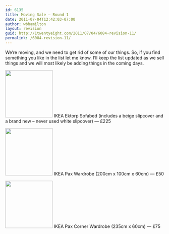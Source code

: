 ```yaml
---
id: 6135
title: Moving Sale — Round 1
date: 2011-07-04T12:42:03-07:00
author: wbhamilton
layout: revision
guid: http://1twentyeight.com/2011/07/04/6084-revision-11/
permalink: /6084-revision-11/
---
```

We&#8217;re moving, and we need to get rid of some of our things. So, if you find something you like in the list let me know. I&#8217;ll keep the list updated as we sell things and we will most likely be adding things in the coming days.

[<img class="alignleft size-thumbnail wp-image-6127" title="DSCN2393" src="http://1twentyeight.com/wp-content/uploads/2011/07/DSCN2393-150x150.jpg" alt="" width="150" height="150" />](http://1twentyeight.com/wp-content/uploads/2011/07/DSCN2393.jpg) IKEA Ektorp Sofabed (includes a beige slipcover and a brand new &#8211; never used white slipcover) — £225

[<img src="http://1twentyeight.com/wp-content/uploads/2011/07/DSCN2389-150x150.jpg" alt="" title="DSCN2389" width="150" height="150" class="alignleft size-thumbnail wp-image-6123" />](http://1twentyeight.com/wp-content/uploads/2011/07/DSCN2389.jpg) IKEA Pax Wardrobe (200cm x 100cm x 60cm) — £50

[<img src="http://1twentyeight.com/wp-content/uploads/2011/07/DSCN2395-150x150.jpg" alt="" title="DSCN2395" width="150" height="150" class="alignleft size-thumbnail wp-image-6128" />](http://1twentyeight.com/wp-content/uploads/2011/07/DSCN2395.jpg) IKEA Pax Corner Wardrobe (235cm x 60cm) — £75